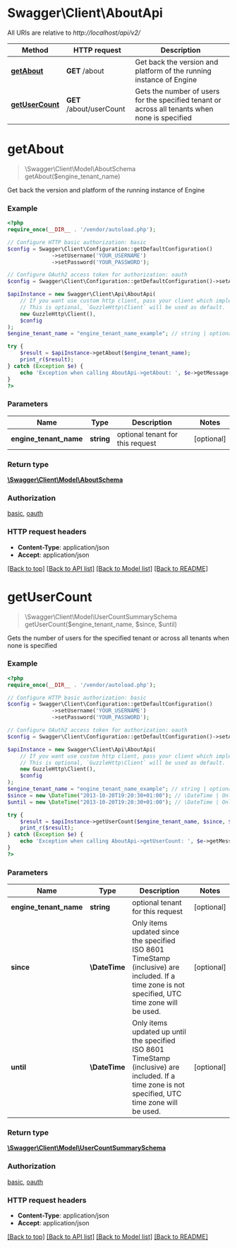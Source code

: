 # Swagger\Client\AboutApi

All URIs are relative to *http://localhost/api/v2/*

Method | HTTP request | Description
------------- | ------------- | -------------
[**getAbout**](AboutApi.md#getAbout) | **GET** /about | Get back the version and platform of the running instance of Engine
[**getUserCount**](AboutApi.md#getUserCount) | **GET** /about/userCount | Gets the number of users for the specified tenant or across all tenants when none is specified


# **getAbout**
> \Swagger\Client\Model\AboutSchema getAbout($engine_tenant_name)

Get back the version and platform of the running instance of Engine

### Example
```php
<?php
require_once(__DIR__ . '/vendor/autoload.php');

// Configure HTTP basic authorization: basic
$config = Swagger\Client\Configuration::getDefaultConfiguration()
              ->setUsername('YOUR_USERNAME')
              ->setPassword('YOUR_PASSWORD');

// Configure OAuth2 access token for authorization: oauth
$config = Swagger\Client\Configuration::getDefaultConfiguration()->setAccessToken('YOUR_ACCESS_TOKEN');

$apiInstance = new Swagger\Client\Api\AboutApi(
    // If you want use custom http client, pass your client which implements `GuzzleHttp\ClientInterface`.
    // This is optional, `GuzzleHttp\Client` will be used as default.
    new GuzzleHttp\Client(),
    $config
);
$engine_tenant_name = "engine_tenant_name_example"; // string | optional tenant for this request

try {
    $result = $apiInstance->getAbout($engine_tenant_name);
    print_r($result);
} catch (Exception $e) {
    echo 'Exception when calling AboutApi->getAbout: ', $e->getMessage(), PHP_EOL;
}
?>
```

### Parameters

Name | Type | Description  | Notes
------------- | ------------- | ------------- | -------------
 **engine_tenant_name** | **string**| optional tenant for this request | [optional]

### Return type

[**\Swagger\Client\Model\AboutSchema**](../Model/AboutSchema.md)

### Authorization

[basic](../../README.md#basic), [oauth](../../README.md#oauth)

### HTTP request headers

 - **Content-Type**: application/json
 - **Accept**: application/json

[[Back to top]](#) [[Back to API list]](../../README.md#documentation-for-api-endpoints) [[Back to Model list]](../../README.md#documentation-for-models) [[Back to README]](../../README.md)

# **getUserCount**
> \Swagger\Client\Model\UserCountSummarySchema getUserCount($engine_tenant_name, $since, $until)

Gets the number of users for the specified tenant or across all tenants when none is specified

### Example
```php
<?php
require_once(__DIR__ . '/vendor/autoload.php');

// Configure HTTP basic authorization: basic
$config = Swagger\Client\Configuration::getDefaultConfiguration()
              ->setUsername('YOUR_USERNAME')
              ->setPassword('YOUR_PASSWORD');

// Configure OAuth2 access token for authorization: oauth
$config = Swagger\Client\Configuration::getDefaultConfiguration()->setAccessToken('YOUR_ACCESS_TOKEN');

$apiInstance = new Swagger\Client\Api\AboutApi(
    // If you want use custom http client, pass your client which implements `GuzzleHttp\ClientInterface`.
    // This is optional, `GuzzleHttp\Client` will be used as default.
    new GuzzleHttp\Client(),
    $config
);
$engine_tenant_name = "engine_tenant_name_example"; // string | optional tenant for this request
$since = new \DateTime("2013-10-20T19:20:30+01:00"); // \DateTime | Only items updated since the specified ISO 8601 TimeStamp (inclusive) are included. If a time zone is not specified, UTC time zone will be used.
$until = new \DateTime("2013-10-20T19:20:30+01:00"); // \DateTime | Only items updated up until the specified ISO 8601 TimeStamp (inclusive) are included. If a time zone is not specified, UTC time zone will be used.

try {
    $result = $apiInstance->getUserCount($engine_tenant_name, $since, $until);
    print_r($result);
} catch (Exception $e) {
    echo 'Exception when calling AboutApi->getUserCount: ', $e->getMessage(), PHP_EOL;
}
?>
```

### Parameters

Name | Type | Description  | Notes
------------- | ------------- | ------------- | -------------
 **engine_tenant_name** | **string**| optional tenant for this request | [optional]
 **since** | **\DateTime**| Only items updated since the specified ISO 8601 TimeStamp (inclusive) are included. If a time zone is not specified, UTC time zone will be used. | [optional]
 **until** | **\DateTime**| Only items updated up until the specified ISO 8601 TimeStamp (inclusive) are included. If a time zone is not specified, UTC time zone will be used. | [optional]

### Return type

[**\Swagger\Client\Model\UserCountSummarySchema**](../Model/UserCountSummarySchema.md)

### Authorization

[basic](../../README.md#basic), [oauth](../../README.md#oauth)

### HTTP request headers

 - **Content-Type**: application/json
 - **Accept**: application/json

[[Back to top]](#) [[Back to API list]](../../README.md#documentation-for-api-endpoints) [[Back to Model list]](../../README.md#documentation-for-models) [[Back to README]](../../README.md)

